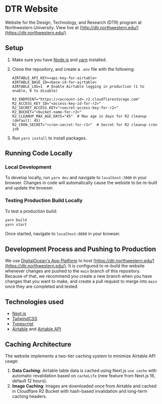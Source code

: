 # DTR Website

Website for the Design, Technology, and Research (DTR) program at Northwestern University. View live at [http://dtr.northwestern.edu/](https://dtr.northwestern.edu/).

## Setup

1. Make sure you have [Node.js](https://nodejs.org/en/) and [yarn](https://classic.yarnpkg.com/en/docs/install) installed.
2. Clone the repository, and create a `.env` file with the following:

   ```env
   AIRTABLE_API_KEY=<api-key-for-airtable>
   AIRTABLE_BASE_ID=<base-id-for-airtable>
   AIRTABLE_LOG=1  # Enable Airtable logging in production (1 to enable, 0 to disable)

   R2_ENDPOINT="https://<account-id>.r2.cloudflarestorage.com"
   R2_ACCESS_KEY_ID="<access-key-id-for-r2>"
   R2_SECRET_ACCESS_KEY="<secret-access-key-for-r2>"
   R2_BUCKET="<bucket-name-for-r2>"
   R2_CLEANUP_MAX_AGE_DAYS="45"  # Max age in days for R2 cleanup (default: 45)
   R2_CRON_SECRET="<cron-secret-for-r2>"  # Secret for R2 cleanup cron job
   ```

3. Run `yarn install` to install packages.

## Running Code Locally

### Local Development

To develop locally, run `yarn dev` and navigate to `localhost:3000` in your browser. Changes in code will automatically cause the website to be re-built and update the browser.

### Testing Production Build Locally

To test a production build:

```bash
yarn build
yarn start
```

Once started, navigate to `localhost:8080` in your browser.

## Development Process and Pushing to Production

We use [DigitalOcean's App Platform](https://www.digitalocean.com/products/app-platform/) to host [https://dtr.northwestern.edu/](https://dtr.northwestern.edu/). It is configured to re-build the website whenever changes are pushed to the `main` branch of this repository. Because of that, we recommend you create a new branch when you have changes that you want to make, and create a pull request to merge into `main` once they are completed and tested.

## Technologies used

- [Next.js](https://nextjs.org/)
- [TailwindCSS](https://tailwindcss.com/)
- [Typescript](https://www.typescriptlang.org/)
- [Airtable](https://airtable.com/) and [Airtable API](https://airtable.com/api)

## Caching Architecture

The website implements a two-tier caching system to minimize Airtable API usage:

1. **Data Caching**: Airtable table data is cached using Next.js `use cache` with automatic revalidation based on `cacheLife` (new feature from Next.js 16, default 12 hours).
2. **Image Caching**: Images are downloaded once from Airtable and cached in Cloudflare R2 Bucket with hash-based invalidation and long-term caching headers.

